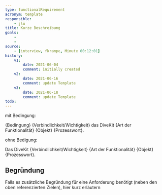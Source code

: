 ```yaml
---
type: functionalRequirement
acronym: template
responsible: 
    - jlü
title: Kurze Beschreibung
goals: 
    -
    -
source:
    - [interview, fkrampe, Minute 00:12:01]
history:
    v1:
        date: 2021-06-04
        comment: initially created
    v2:
        date: 2021-06-16
        comment: update Template
    v3:
        date: 2021-06-18
        comment: update Template
todo: 
---
```


mit Bedingung:

{Bedingung} {Verbindlichkeit/Wichtigkeit} das DiveKit {Art der Funktionalität} {Objekt} {Prozesswort}.

ohne Bedigung:

Das DiveKit {Verbindlichkeit/Wichtigkeit} {Art der Funktionalität} {Objekt} {Prozesswort}.

## Begründung

Falls es zusätzliche Begründung für eine Anforderung benötigt (neben den oben referenzierten Zielen), hier kurz erläutern
